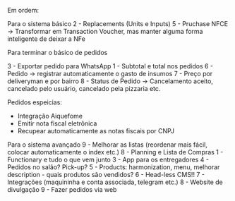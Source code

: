 Em ordem:

Para o sistema básico
 2 - Replacements (Units e Inputs)
 5 - Pruchase NFCE -> Transformar em Transaction Voucher, mas manter alguma forma inteligente de deixar a NFe

Para terminar o básico de pedidos

 3 - Exportar pedido para WhatsApp
 1 - Subtotal e total nos pedidos
 6 - Pedido -> registrar automaticamente o gasto de insumos
 7 - Preço por deliveryman e por bairro
 8 - Status de Pedido -> Cancelamento aceito, cancelado pelo usuário, cancelado pela pizzaria etc.

Pedidos espeicias:
 - Integração Aiquefome
 - Emitir nota fiscal eletrônica
 - Recupear automaticamente as notas fiscais por CNPJ

Para o sistema avançado
 9 - Melhorar as listas (reordenar mais fácil, colocar automaticamente o index etc.)
 8 - Planning e Lista de Compras
 1 - Functionary e tudo o que vem junto
 3 - App para os entregadores
 4 - Pedidos no salão? Pick-up?
 5 - Products: harmonization, menu, melhorar description - quais produtos são vendidos?
 6 - Head-less CMS!!
 7 - Integrações (maquininha e conta associada, telegram etc.)
 8 - Website de divulgação
 9 - Fazer pedidos via web
